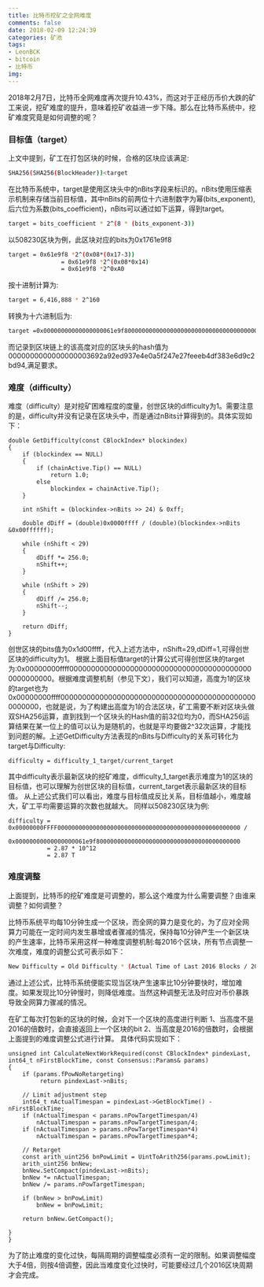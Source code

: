 ```yaml
---
title: 比特币挖矿之全网难度
comments: false
date: 2018-02-09 12:24:39
categories: 矿池
tags: 
- LeonBCK 
- bitcoin 
- 比特币
img:
---
```


2018年2月7日，比特币全网难度再次提升10.43%，而这对于正经历币价大跌的矿工来说，挖矿难度的提升，意味着挖矿收益进一步下降。那么在比特币系统中，挖矿难度究竟是如何调整的呢？

### 目标值（target）
上文中提到，矿工在打包区块的时候，合格的区块应该满足:
``` bash
SHA256(SHA256(BlockHeader))<target
```
在比特币系统中，target是使用区块头中的nBits字段来标识的。nBits使用压缩表示机制来存储当前目标值，其中nBits的前两位十六进制数字为幂(bits_exponent),后六位为系数(bits_coefficient)，nBits可以通过如下运算，得到target。
``` bash
target = bits_coefficient * 2^(8 * (bits_exponent-3))
```
以508230区块为例，此区块对应的bits为0x1761e9f8
``` bash
target = 0x61e9f8 *2^(0x08*(0x17-3))
               = 0x61e9f8 *2^(0x08*0x14)
               = 0x61e9f8 *2^0xA0
```
按十进制计算为:
``` bash
target = 6,416,888 * 2^160
```
转换为十六进制后为:
``` bash
target =0x00000000000000000061e9f80000000000000000000000000000000000000000
```
而记录到区块链上的该高度对应的区块头的hash值为0000000000000000003692a92ed937e4e0a5f247e27feeeb4df383e6d9c2bd94,满足要求。

### 难度（difficulty）
难度（difficulty）是对挖矿困难程度的度量，创世区块的difficulty为1。需要注意的是，difficulty并没有记录在区块头中，而是通过nBits计算得到的。具体实现如下：
```
double GetDifficulty(const CBlockIndex* blockindex)
{
    if (blockindex == NULL)
    {
        if (chainActive.Tip() == NULL)
            return 1.0;
        else
            blockindex = chainActive.Tip();
    }
    
    int nShift = (blockindex->nBits >> 24) & 0xff;
    
    double dDiff = (double)0x0000ffff / (double)(blockindex->nBits &0x00ffffff);
    
    while (nShift < 29)
    {
        dDiff *= 256.0;
        nShift++;
    }
    
    while (nShift > 29)
    {
        dDiff /= 256.0;
        nShift--;
    }

    return dDiff;
}
```
创世区块的bits值为0x1d00ffff，代入上述方法中，nShift=29,dDiff=1,可得创世区块的difficulty为1。
根据上面目标值target的计算公式可得创世区块的target为:0x00000000ffff0000000000000000000000000000000000000000000000000000。根据难度调整机制（参见下文），我们可以知道，高度为1的区块的target也为0x00000000ffff0000000000000000000000000000000000000000000000000000，也就是说，为了构建出高度为1的合法区块，矿工需要不断对区块头做双SHA256运算，直到找到一个区块头的Hash值的前32位均为0，而SHA256运算结果在某一位上的值可以认为是随机的，也就是平均要做2^32次运算，才能找到问题的解。上述GetDifficulty方法表现的nBits与Difficulty的关系可转化为target与Difficulty:
```
difficulty = difficulty_1_target/current_target
```
其中difficulty表示最新区块的挖矿难度，difficulty_1_target表示难度为1的区块的目标值，也可以理解为创世区块的目标值，current_target表示最新区块的目标值。
从上述公式我们可以看出，难度与目标值成反比关系，目标值越小，难度越大，矿工平均需要运算的次数也就越大。
同样以508230区块为例:
```
difficulty = 0x00000000FFFF0000000000000000000000000000000000000000000000000000 /
             0x00000000000000000061e9f80000000000000000000000000000000000000000
           = 2.87 * 10^12
           = 2.87 T
```

### 难度调整
上面提到，比特币的挖矿难度是可调整的，那么这个难度为什么需要调整？由谁来调整？如何调整？

比特币系统平均每10分钟生成一个区块，而全网的算力是变化的，为了应对全网算力可能在一定时间内发生暴增或者骤减的情况，保持每10分钟产生一个新区块的产生速率，比特币采用这样一种难度调整机制:每2016个区块，所有节点调整一次难度，难度的调整公式可表示如下：
``` bash
New Difficulty = Old Difficulty * (Actual Time of Last 2016 Blocks / 20160 minutes)
```
通过上述公式，比特币系统便能实现当区块产生速率比10分钟要快时，增加难度。如果发现比10分钟慢时，则降低难度。当然这种调整无法及时应对币价暴跌导致全网算力骤减的情况。

在矿工每次打包新的区块的时候，会对下一个区块的高度进行判断
1、当高度不是2016的倍数时，会直接返回上一个区块的bit
2、当高度是2016的倍数时，会根据上面提到的难度调整公式进行计算。
具体代码实现如下：
```
unsigned int CalculateNextWorkRequired(const CBlockIndex* pindexLast, int64_t nFirstBlockTime, const Consensus::Params& params)
{
    if (params.fPowNoRetargeting)
         return pindexLast->nBits;
         
    // Limit adjustment step
    int64_t nActualTimespan = pindexLast->GetBlockTime() - nFirstBlockTime;
    if (nActualTimespan < params.nPowTargetTimespan/4)
        nActualTimespan = params.nPowTargetTimespan/4;
    if (nActualTimespan > params.nPowTargetTimespan*4)
        nActualTimespan = params.nPowTargetTimespan*4;
        
    // Retarget
    const arith_uint256 bnPowLimit = UintToArith256(params.powLimit);
    arith_uint256 bnNew;
    bnNew.SetCompact(pindexLast->nBits);
    bnNew *= nActualTimespan;
    bnNew /= params.nPowTargetTimespan;
  
    if (bnNew > bnPowLimit)
        bnNew = bnPowLimit;
                                                                                    
    return bnNew.GetCompact();
                                                                                    }
}
```
为了防止难度的变化过快，每隔周期的调整幅度必须有一定的限制。如果调整幅度大于4倍，则按4倍调整，因此当难度变化过快时，可能要经过几个2016区块周期才会完成。


